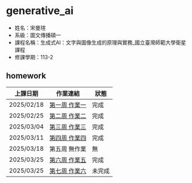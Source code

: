 # generative_ai

- 姓名：宋曼瑄
- 系級：圖文傳播碩一
- 課程名稱：生成式AI：文字與圖像生成的原理與實務_國立臺灣師範大學衛星課程
- 修課學期：113-2

## homework
|上課日期| 作業連結| 狀態|
|--| ---| --|
|2025/02/18| [第一周 作業一](./0218畫函數圖型.ipynb)| 完成|
|2025/02/25| [第二周 作業二](./0225第一個神經網路.ipynb)| 完成|
|2025/03/04| [第三周 作業三](./0304%E4%BD%BF%E7%94%A8Style%20GAN%E7%94%9F%E6%88%90%E5%9C%96%E5%83%8F.ipynb)| 完成|
|2025/03/11| [第四周 作業四](./0311兩個LLM比較.ipynb)| 完成|
|2025/03/18| 第五周 無作業| 無|
|2025/03/25| [第六周 作業五](./0325用OpenAI_API打造辯論家(ENTP)的腦袋思考.ipynb)| 完成|
|2025/03/25| [第七周 作業六](./)| 未完成|

